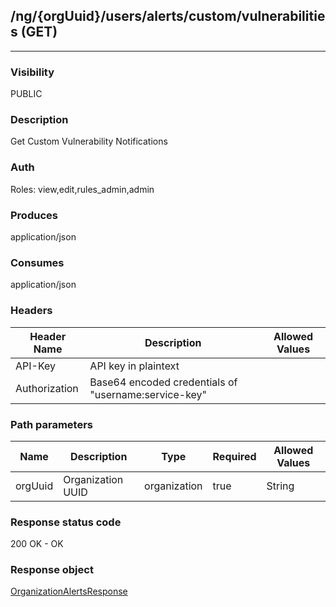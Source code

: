 ## /ng/{orgUuid}/users/alerts/custom/vulnerabilities (GET)
---
### Visibility
PUBLIC
### Description
Get Custom Vulnerability Notifications
### Auth
Roles: view,edit,rules_admin,admin
### Produces
application/json
### Consumes
application/json
### Headers
| Header Name | Description | Allowed Values |
| ----------- | ----------- | ----------- |
| API-Key | API key in plaintext |  |
| Authorization | Base64 encoded credentials of &quot;username:service-key&quot; |  |
### Path parameters
| Name | Description | Type | Required | Allowed Values |
| ----------- | ----------- | ----------- | ----------- | ----------- |
| orgUuid | Organization UUID | organization | true | String |
### Response status code
200 OK - OK
### Response object
[OrganizationAlertsResponse](<../../objects/OrganizationAlertsResponse.md>)
